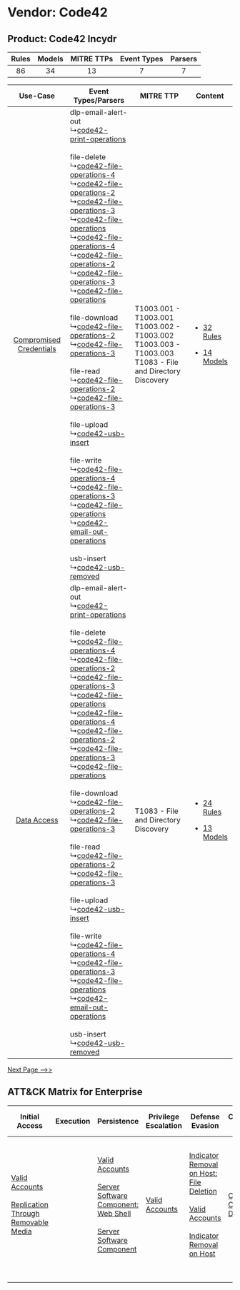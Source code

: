 Vendor: Code42
==============
Product: Code42 Incydr
----------------------
| Rules | Models | MITRE TTPs | Event Types | Parsers |
|:-----:|:------:|:----------:|:-----------:|:-------:|
|  86   |   34   |     13     |      7      |    7    |

|    Use-Case    | Event Types/Parsers    | MITRE TTP    | Content    |
|:----:| ---- | ---- | ---- |
| [Compromised Credentials](../../../UseCases/uc_compromised_credentials.md) |  dlp-email-alert-out<br> ↳[code42-print-operations](Ps/pC_code42printoperations.md)<br><br> file-delete<br> ↳[code42-file-operations-4](Ps/pC_code42fileoperations4.md)<br> ↳[code42-file-operations-2](Ps/pC_code42fileoperations2.md)<br> ↳[code42-file-operations-3](Ps/pC_code42fileoperations3.md)<br> ↳[code42-file-operations](Ps/pC_code42fileoperations.md)<br> ↳[code42-file-operations-4](Ps/pC_code42fileoperations4.md)<br> ↳[code42-file-operations-2](Ps/pC_code42fileoperations2.md)<br> ↳[code42-file-operations-3](Ps/pC_code42fileoperations3.md)<br> ↳[code42-file-operations](Ps/pC_code42fileoperations.md)<br><br> file-download<br> ↳[code42-file-operations-2](Ps/pC_code42fileoperations2.md)<br> ↳[code42-file-operations-3](Ps/pC_code42fileoperations3.md)<br><br> file-read<br> ↳[code42-file-operations-2](Ps/pC_code42fileoperations2.md)<br> ↳[code42-file-operations-3](Ps/pC_code42fileoperations3.md)<br><br> file-upload<br> ↳[code42-usb-insert](Ps/pC_code42usbinsert.md)<br><br> file-write<br> ↳[code42-file-operations-4](Ps/pC_code42fileoperations4.md)<br> ↳[code42-file-operations-3](Ps/pC_code42fileoperations3.md)<br> ↳[code42-file-operations](Ps/pC_code42fileoperations.md)<br> ↳[code42-email-out-operations](Ps/pC_code42emailoutoperations.md)<br><br> usb-insert<br> ↳[code42-usb-removed](Ps/pC_code42usbremoved.md)<br> | T1003.001 - T1003.001<br>T1003.002 - T1003.002<br>T1003.003 - T1003.003<br>T1083 - File and Directory Discovery<br> | [<ul><li>32 Rules</li></ul><ul><li>14 Models</li></ul>](RM/r_m_code42_code42_incydr_Compromised_Credentials.md) |
|    [Data Access](../../../UseCases/uc_data_access.md)    |  dlp-email-alert-out<br> ↳[code42-print-operations](Ps/pC_code42printoperations.md)<br><br> file-delete<br> ↳[code42-file-operations-4](Ps/pC_code42fileoperations4.md)<br> ↳[code42-file-operations-2](Ps/pC_code42fileoperations2.md)<br> ↳[code42-file-operations-3](Ps/pC_code42fileoperations3.md)<br> ↳[code42-file-operations](Ps/pC_code42fileoperations.md)<br> ↳[code42-file-operations-4](Ps/pC_code42fileoperations4.md)<br> ↳[code42-file-operations-2](Ps/pC_code42fileoperations2.md)<br> ↳[code42-file-operations-3](Ps/pC_code42fileoperations3.md)<br> ↳[code42-file-operations](Ps/pC_code42fileoperations.md)<br><br> file-download<br> ↳[code42-file-operations-2](Ps/pC_code42fileoperations2.md)<br> ↳[code42-file-operations-3](Ps/pC_code42fileoperations3.md)<br><br> file-read<br> ↳[code42-file-operations-2](Ps/pC_code42fileoperations2.md)<br> ↳[code42-file-operations-3](Ps/pC_code42fileoperations3.md)<br><br> file-upload<br> ↳[code42-usb-insert](Ps/pC_code42usbinsert.md)<br><br> file-write<br> ↳[code42-file-operations-4](Ps/pC_code42fileoperations4.md)<br> ↳[code42-file-operations-3](Ps/pC_code42fileoperations3.md)<br> ↳[code42-file-operations](Ps/pC_code42fileoperations.md)<br> ↳[code42-email-out-operations](Ps/pC_code42emailoutoperations.md)<br><br> usb-insert<br> ↳[code42-usb-removed](Ps/pC_code42usbremoved.md)<br> | T1083 - File and Directory Discovery<br>    | [<ul><li>24 Rules</li></ul><ul><li>13 Models</li></ul>](RM/r_m_code42_code42_incydr_Data_Access.md)    |
[Next Page -->>](2_ds_code42_code42_incydr.md)

ATT&CK Matrix for Enterprise
----------------------------
| Initial Access                                                                                                                                              | Execution | Persistence                                                                                                                                                                                                                                    | Privilege Escalation                                                | Defense Evasion                                                                                                                                                                                                                                    | Credential Access                                                          | Discovery                                                                         | Lateral Movement                                                                         | Collection                                                            | Command and Control | Exfiltration                                                                                                                                                                                                                                                                                                                                                                                                                                                | Impact                                                                |
| ----------------------------------------------------------------------------------------------------------------------------------------------------------- | --------- | ---------------------------------------------------------------------------------------------------------------------------------------------------------------------------------------------------------------------------------------------- | ------------------------------------------------------------------- | -------------------------------------------------------------------------------------------------------------------------------------------------------------------------------------------------------------------------------------------------- | -------------------------------------------------------------------------- | --------------------------------------------------------------------------------- | ---------------------------------------------------------------------------------------- | --------------------------------------------------------------------- | ------------------- | ----------------------------------------------------------------------------------------------------------------------------------------------------------------------------------------------------------------------------------------------------------------------------------------------------------------------------------------------------------------------------------------------------------------------------------------------------------- | --------------------------------------------------------------------- |
| [Valid Accounts](https://attack.mitre.org/techniques/T1078)<br><br>[Replication Through Removable Media](https://attack.mitre.org/techniques/T1091)<br><br> |           | [Valid Accounts](https://attack.mitre.org/techniques/T1078)<br><br>[Server Software Component: Web Shell](https://attack.mitre.org/techniques/T1505/003)<br><br>[Server Software Component](https://attack.mitre.org/techniques/T1505)<br><br> | [Valid Accounts](https://attack.mitre.org/techniques/T1078)<br><br> | [Indicator Removal on Host: File Deletion](https://attack.mitre.org/techniques/T1070/004)<br><br>[Valid Accounts](https://attack.mitre.org/techniques/T1078)<br><br>[Indicator Removal on Host](https://attack.mitre.org/techniques/T1070)<br><br> | [OS Credential Dumping](https://attack.mitre.org/techniques/T1003)<br><br> | [File and Directory Discovery](https://attack.mitre.org/techniques/T1083)<br><br> | [Replication Through Removable Media](https://attack.mitre.org/techniques/T1091)<br><br> | [Email Collection](https://attack.mitre.org/techniques/T1114)<br><br> |                     | [Exfiltration Over Alternative Protocol](https://attack.mitre.org/techniques/T1048)<br><br>[Exfiltration Over Alternative Protocol: Exfiltration Over Unencrypted/Obfuscated Non-C2 Protocol](https://attack.mitre.org/techniques/T1048/003)<br><br>[Exfiltration Over Physical Medium: Exfiltration over USB](https://attack.mitre.org/techniques/T1052/001)<br><br>[Exfiltration Over Physical Medium](https://attack.mitre.org/techniques/T1052)<br><br> | [Data Destruction](https://attack.mitre.org/techniques/T1485)<br><br> |